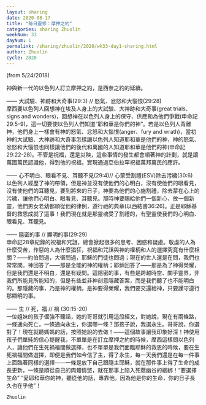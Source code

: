 ```yaml
---
layout: sharing
date: 2020-08-17
title: "每日靈修：摩押之約"
categories: sharing Zhuolin
weekNum: 33
dayNum: 1
permalink: /sharing/zhuolin/2020/wk33-day1-sharing.html
author: Zhuolin
cycle: 2020
---
```

(from 5/24/2018)

神與新一代的以色列人訂立摩押之約，是西奈之約的延續。  

—— 大試驗、神跡和大奇事(29:3) // 怒氣、忿怒和大惱恨(29:28)  
摩西要以色列人回想神在埃及人身上的大試驗、大神跡和大奇事(great trials、signs and wonders)，回想神在以色列人身上的保守、供應和為他們爭戰(申命記29:5-9)，這一切要使以色列人們知道“耶和華是你們的神”。若是以色列人背離神，他們身上一樣會有神的怒氣、忿怒和大惱恨(anger、fury and wrath)，當初神的大試驗、大神跡和大奇事怎樣讓以色列人知道耶和華是他們的神，神的怒氣、忿怒和大惱恨也同樣讓他們的後代和萬國的人知道耶和華是他們的神(申命記29:22-28)。不管是祝福，還是災殃，這些事情的發生都會順著神的計劃，就是讓萬國萬民認識他，得到他的祝福，實現通過亞伯拉罕祝福萬邦萬民的應許。  

—— 心不明白、眼看不見、耳聽不見(29:4)// 心蒙受割禮(ESV)除去污穢(30:6)  
以色列人經歷了神的帶領，但是神並沒有使他們的心明白，沒有使他們的眼看見，沒有使他們的耳聽見，要到將來的日子，神要為他們的心施割禮，除去蒙在心上的污穢，讓他們心明白、眼看見、耳聽見。那時神要賜給他們一個新心，放一個新靈，他們男女老幼都順從他的律例，遵行祂的典章(以西結書36:26)。正是耶穌基督的救恩成就了這事！我們現在就是那靈魂受了割禮的，有聖靈使我們的心明白、眼看見、耳聽見。  

—— 隱密的事 // 顯明的事(29:29)  
申命記28章紀錄的祝福和咒詛，總會掀起很多的思考、困惑和疑慮。敬虔的人為什麼受苦，作惡的人為什麼猖狂，祝福和咒詛與神的權柄和人的選擇究竟有什麼相關？——約伯問過，大衛問過，耶穌的門徒也問過；現在的世人還是在問，我們也常常問。神回答了——那是全能的神的權柄；耶穌回答了——那是為了神得榮耀，但是我們還是不明白，還是有疑問。這隱密的事，有些是跨越時空、關乎靈界，非我們所能見所能知的，但是有些並非神刻意隱藏答案，而是我們聽了也不能明白的。那隱藏的事，乃是神的權柄，是神要得榮耀，我們要交還給神，只要謹守遵行那顯明的事。  

—— 生 // 死，福 // 禍 (30:15-20)  
一位姐妹的孩子倔強不聽話，她的哥哥就引用這段經文，對她說，現在有兩條路，一條通向死亡，一條通向永生，你選哪一條？那孩子說，我選永生。哥哥說，你選對了！現在就聽媽媽的話，按照她說的去做！——這個故事讓我印象好深！神使用孩子們單純的信心提醒我，不單單是在訂立摩押之約的時候，摩西這樣問以色列人，讓他們在生死禍福間做選擇，也不單單是我們面臨耶穌的救恩的時候，要在生死禍福間做選擇，即便是我們如今信了主，得了永生，每一天我們還是在每一件事上面臨著同樣的選擇——一條是放下自己跟隨主耶穌，就在那件事上得了生命的成長更新，一條是順從自己的肉體情慾，就在那事上陷入死蔭幽谷的綑綁！“要選擇生命” “愛耶和華你的神，聽從他的話，專靠他。因為他是你的生命，你的日子長久也在乎他”！  

`Zhuolin`  

